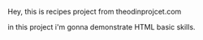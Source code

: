 Hey, this is recipes project from theodinprojcet.com

in this project i'm gonna demonstrate HTML basic skills.

